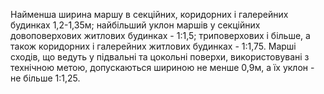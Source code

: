 Найменша ширина маршу в секційних, коридорних і галерейних будинках 1,2-1,35м; найбільший уклон маршів у секційних довоповерхових житлових будинках - 1:1,5; триповерхових і більше, а також коридорних і галерейних житлових будинках - 1:1,75. Марші сходів, що ведуть у підвальні та цокольні поверхи, використовувані з технічною метою, допускаються шириною не менше 0,9м, а їх уклон - не більше 1:1,25.